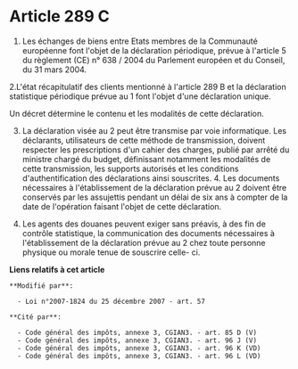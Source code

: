 # Article 289 C

1. Les échanges de biens entre Etats membres de la Communauté européenne font l'objet de la déclaration périodique, prévue à
l'article 5 du règlement (CE) n° 638 / 2004 du Parlement européen et du Conseil, du 31 mars 2004. 

2.L'état récapitulatif des clients mentionné à l'article 289 B et la déclaration statistique périodique prévue au 1 font
l'objet d'une déclaration unique. 

Un décret détermine le contenu et les modalités de cette déclaration. 

3. La déclaration visée au 2 peut être transmise par voie informatique. Les déclarants, utilisateurs de cette méthode de
transmission, doivent respecter les prescriptions d'un cahier des charges, publié par arrêté du ministre chargé du budget,
définissant notamment les modalités de cette transmission, les supports autorisés et les conditions d'authentification des
déclarations ainsi souscrites. 4. Les documents nécessaires à l'établissement de la déclaration prévue au 2 doivent être
conservés par les assujettis pendant un délai de six ans à compter de la date de l'opération faisant l'objet de cette
déclaration. 

5. Les agents des douanes peuvent exiger sans préavis, à des fin de contrôle statistique, la communication des documents
nécessaires à l'établissement de la déclaration prévue au 2 chez toute personne physique ou morale tenue de souscrire celle-
ci.

**Liens relatifs à cet article**

	**Modifié par**:

	  - Loi n°2007-1824 du 25 décembre 2007 - art. 57

	**Cité par**:

	  - Code général des impôts, annexe 3, CGIAN3. - art. 85 D (V)
	  - Code général des impôts, annexe 3, CGIAN3. - art. 96 J (V)
	  - Code général des impôts, annexe 3, CGIAN3. - art. 96 K (VD)
	  - Code général des impôts, annexe 3, CGIAN3. - art. 96 L (VD)
